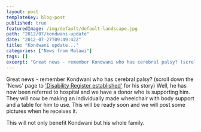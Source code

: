 ```yaml
---
layout: post
templateKey: blog-post
published: true
featuredImage: /img/default/default-landscape.jpg
path: "2012/07/kondwani-update"
date: "2012-07-27T09:49:42Z"
title: "Kondwani update..."
categories: ["News from Malawi"]
tags: []
excerpt: "Great news - remember Kondwani who has cerebral palsy? (scroll down the 'News' page to 'Disability ..."
---
```


Great news - remember Kondwani who has cerebral palsy? (scroll down the 'News' page to ['Disability Register established'](https://www.landirani.org/news/2012/05/21/disability-register-established/ "Disability Register established") for his story) Well, he has now been referred to hospital and we have a donor who is supporting him.  They will now be making an individually made wheelchair with body support and a table for him to use. This will be ready soon and we will post some pictures when he receives it.

This will not only benefit Kondwani but his whole family.
